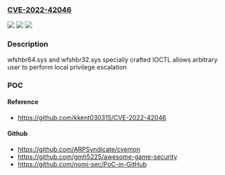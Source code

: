 ### [CVE-2022-42046](https://cve.mitre.org/cgi-bin/cvename.cgi?name=CVE-2022-42046)
![](https://img.shields.io/static/v1?label=Product&message=n%2Fa&color=blue)
![](https://img.shields.io/static/v1?label=Version&message=n%2Fa&color=blue)
![](https://img.shields.io/static/v1?label=Vulnerability&message=n%2Fa&color=brighgreen)

### Description

wfshbr64.sys and wfshbr32.sys specially crafted IOCTL allows arbitrary user to perform local privilege escalation

### POC

#### Reference
- https://github.com/kkent030315/CVE-2022-42046

#### Github
- https://github.com/ARPSyndicate/cvemon
- https://github.com/gmh5225/awesome-game-security
- https://github.com/nomi-sec/PoC-in-GitHub

